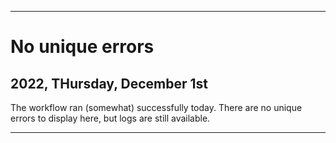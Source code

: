 
***

# No unique errors

## 2022, THursday, December 1st

The workflow ran (somewhat) successfully today. There are no unique errors to display here, but logs are still available.

***

